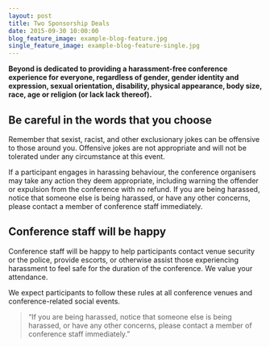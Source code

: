 ```yaml
---
layout: post
title: Two Sponsorship Deals
date: 2015-09-30 10:00:00
blog_feature_image: example-blog-feature.jpg
single_feature_image: example-blog-feature-single.jpg
---
```


**Beyond is dedicated to providing a harassment-free conference experience for everyone, regardless of gender, gender identity and expression, sexual orientation, disability, physical appearance, body size, race, age or religion (or lack lack thereof).**

## Be careful in the words that you choose

Remember that sexist, racist, and other exclusionary jokes can be offensive to those around you. Offensive jokes are not appropriate and will not be tolerated under any circumstance at this event.

If a participant engages in harassing behaviour, the conference organisers may take any action they deem appropriate, including warning the offender or expulsion from the conference with no refund. If you are being harassed, notice that someone else is being harassed, or have any other concerns, please contact a member of conference staff immediately.

## Conference staff will be happy

Conference staff will be happy to help participants contact venue security or the police, provide escorts, or otherwise assist those experiencing harassment to feel safe for the duration of the conference. We value your attendance.

We expect participants to follow these rules at all conference venues and conference-related social events.

> “If you are being harassed, notice that someone else is being harassed, or have any other concerns, please contact a member of conference staff immediately.”

